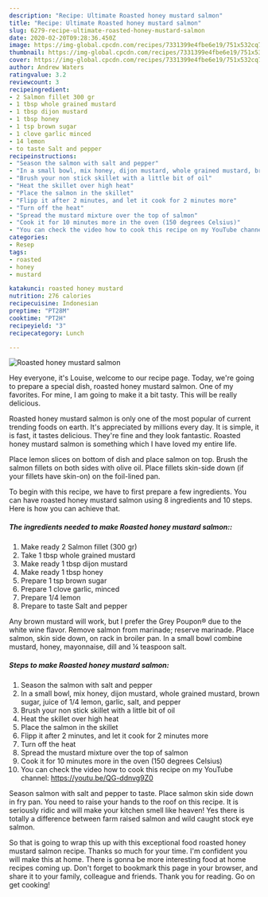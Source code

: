 ```yaml
---
description: "Recipe: Ultimate Roasted honey mustard salmon"
title: "Recipe: Ultimate Roasted honey mustard salmon"
slug: 6279-recipe-ultimate-roasted-honey-mustard-salmon
date: 2020-02-20T09:28:36.450Z
image: https://img-global.cpcdn.com/recipes/7331399e4fbe6e19/751x532cq70/roasted-honey-mustard-salmon-recipe-main-photo.jpg
thumbnail: https://img-global.cpcdn.com/recipes/7331399e4fbe6e19/751x532cq70/roasted-honey-mustard-salmon-recipe-main-photo.jpg
cover: https://img-global.cpcdn.com/recipes/7331399e4fbe6e19/751x532cq70/roasted-honey-mustard-salmon-recipe-main-photo.jpg
author: Andrew Waters
ratingvalue: 3.2
reviewcount: 3
recipeingredient:
- 2 Salmon fillet 300 gr
- 1 tbsp whole grained mustard
- 1 tbsp dijon mustard
- 1 tbsp honey
- 1 tsp brown sugar
- 1 clove garlic minced
- 14 lemon
- to taste Salt and pepper
recipeinstructions:
- "Season the salmon with salt and pepper"
- "In a small bowl, mix honey, dijon mustard, whole grained mustard, brown sugar, juice of 1/4 lemon, garlic, salt, and pepper"
- "Brush your non stick skillet with a little bit of oil"
- "Heat the skillet over high heat"
- "Place the salmon in the skillet"
- "Flipp it after 2 minutes, and let it cook for 2 minutes more"
- "Turn off the heat"
- "Spread the mustard mixture over the top of salmon"
- "Cook it for 10 minutes more in the oven (150 degrees Celsius)"
- "You can check the video how to cook this recipe on my YouTube channel: https://youtu.be/QG-ddnvg9Z0"
categories:
- Resep
tags:
- roasted
- honey
- mustard

katakunci: roasted honey mustard
nutrition: 276 calories
recipecuisine: Indonesian
preptime: "PT28M"
cooktime: "PT2H"
recipeyield: "3"
recipecategory: Lunch

---
```



![Roasted honey mustard salmon](https://img-global.cpcdn.com/recipes/7331399e4fbe6e19/751x532cq70/roasted-honey-mustard-salmon-recipe-main-photo.jpg)

Hey everyone, it's Louise, welcome to our recipe page. Today, we're going to prepare a special dish, roasted honey mustard salmon. One of my favorites. For mine, I am going to make it a bit tasty. This will be really delicious.

Roasted honey mustard salmon is only one of the most popular of current trending foods on earth. It's appreciated by millions every day. It is simple, it is fast, it tastes delicious. They're fine and they look fantastic. Roasted honey mustard salmon is something which I have loved my entire life.

Place lemon slices on bottom of dish and place salmon on top. Brush the salmon fillets on both sides with olive oil. Place fillets skin-side down (if your fillets have skin-on) on the foil-lined pan.


To begin with this recipe, we have to first prepare a few ingredients. You can have roasted honey mustard salmon using 8 ingredients and 10 steps. Here is how you can achieve that.

##### The ingredients needed to make Roasted honey mustard salmon::

1. Make ready 2 Salmon fillet (300 gr)
1. Take 1 tbsp whole grained mustard
1. Make ready 1 tbsp dijon mustard
1. Make ready 1 tbsp honey
1. Prepare 1 tsp brown sugar
1. Prepare 1 clove garlic, minced
1. Prepare 1/4 lemon
1. Prepare to taste Salt and pepper


Any brown mustard will work, but I prefer the Grey Poupon® due to the white wine flavor. Remove salmon from marinade; reserve marinade. Place salmon, skin side down, on rack in broiler pan. In a small bowl combine mustard, honey, mayonnaise, dill and ¼ teaspoon salt. 

##### Steps to make Roasted honey mustard salmon:

1. Season the salmon with salt and pepper
1. In a small bowl, mix honey, dijon mustard, whole grained mustard, brown sugar, juice of 1/4 lemon, garlic, salt, and pepper
1. Brush your non stick skillet with a little bit of oil
1. Heat the skillet over high heat
1. Place the salmon in the skillet
1. Flipp it after 2 minutes, and let it cook for 2 minutes more
1. Turn off the heat
1. Spread the mustard mixture over the top of salmon
1. Cook it for 10 minutes more in the oven (150 degrees Celsius)
1. You can check the video how to cook this recipe on my YouTube channel: https://youtu.be/QG-ddnvg9Z0


Season salmon with salt and pepper to taste. Place salmon skin side down in fry pan. You need to raise your hands to the roof on this recipe. It is seriously ridic and will make your kitchen smell like heaven! Yes there is totally a difference between farm raised salmon and wild caught stock eye salmon. 

So that is going to wrap this up with this exceptional food roasted honey mustard salmon recipe. Thanks so much for your time. I'm confident you will make this at home. There is gonna be more interesting food at home recipes coming up. Don't forget to bookmark this page in your browser, and share it to your family, colleague and friends. Thank you for reading. Go on get cooking!
